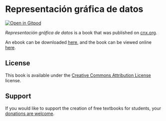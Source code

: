 # Representación gráfica de datos

[![Open in Gitpod](https://gitpod.io/button/open-in-gitpod.svg)](https://gitpod.io/from-referrer/)

_Representación gráfica de datos_ is a book that was published on [cnx.org](https://cnx.org/).

An ebook can be downloaded [here](https://github.com/cnx-user-books/cnxbook-representacion-grafica-de-datos/releases/latest), and the book can be viewed online [here](https://github.com/cnx-user-books/cnxbook-representacion-grafica-de-datos/releases/latest).

## License
This book is available under the [Creative Commons Attribution License](./LICENSE) license.

## Support
If you would like to support the creation of free textbooks for students, your [donations are welcome](https://riceconnect.rice.edu/donation/support-openstax-banner).
